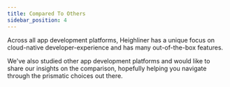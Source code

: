 ```yaml
---
title: Compared To Others
sidebar_position: 4
---
```


Across all app development platforms, Heighliner has a unique focus on cloud-native developer-experience and has many out-of-the-box features.

We've also studied other app development platforms and would like to share our insights on the comparison, hopefully helping you navigate through the prismatic choices out there.
